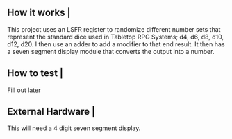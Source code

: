 <!---

This file is used to generate your project datasheet. Please fill in the information below and delete any unused
sections.

You can also include images in this folder and reference them in the markdown. Each image must be less than
512 kb in size, and the combined size of all images must be less than 1 MB.
-->

## How it works |

This project uses an LSFR register to randomize different number sets that represent the standard dice used in Tabletop RPG Systems; d4, d6, d8, d10, d12, d20. I then use an adder to add a modifier to that end result. It then has a seven segment display module that converts the output into a number.

## How to test |
Fill out later

## External Hardware |

This will need a 4 digit seven segment display.
